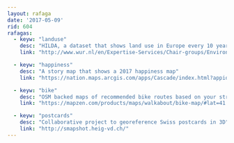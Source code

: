 ```yaml
---
layout: rafaga
date: '2017-05-09'
rid: 604
rafagas:
  - keyw: "landuse"
    desc: "HILDA, a dataset that shows land use in Europe every 10 years between 1990 and 2000 "
    link: "http://www.wur.nl/en/Expertise-Services/Chair-groups/Environmental-Sciences/Laboratory-of-Geo-information-Science-and-Remote-Sensing/Models/Hilda.htm"

  - keyw: "happiness"
    desc: "A story map that shows a 2017 happiness map"
    link: "https://nation.maps.arcgis.com/apps/Cascade/index.html?appid=5a333512e79c4c5ab9052c9d0ff8f55b"

  - keyw: "bike"
    desc: "OSM backed maps of recommended bike routes based on your stress level"
    link: "https://mapzen.com/products/maps/walkabout/bike-map/#lat=41.3832&lng=2.1826&z=15.2916"

  - keyw: "postcards"
    desc: "Collaborative project to georeference Swiss postcards in 3D"
    link: "http://smapshot.heig-vd.ch/"
---
```

